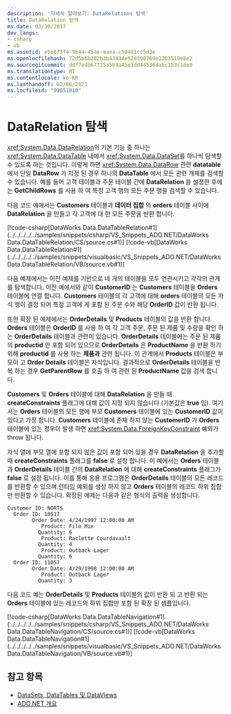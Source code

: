 ```yaml
---
description: '자세히 알아보기: DataRelations 탐색'
title: DataRelation 탐색
ms.date: 03/30/2017
dev_langs:
- csharp
- vb
ms.assetid: e5e673f4-9b44-45ae-aaea-c504d1cc5d3e
ms.openlocfilehash: 72d5bbb282b3b43434e528390769e1203519e8e2
ms.sourcegitcommit: ddf7edb67715a5b9a45e3dd44536dabc153c1de0
ms.translationtype: MT
ms.contentlocale: ko-KR
ms.lasthandoff: 02/06/2021
ms.locfileid: "99651810"
---
```

# <a name="navigating-datarelations"></a>DataRelation 탐색

<xref:System.Data.DataRelation>의 기본 기능 중 하나는 <xref:System.Data.DataTable> 내에서 <xref:System.Data.DataSet>를 하나씩 탐색할 수 있도록 하는 것입니다. 이렇게 하면 <xref:System.Data.DataRow> 관련 **datatable** 에서 단일 **DataRow** 가 지정 된 경우 하나의 **DataTable** 에서 모든 관련 개체를 검색할 수 있습니다. 예를 들어 고객 테이블과 주문 테이블 간에 **DataRelation** 을 설정한 후에는 **GetChildRows** 를 사용 하 여 특정 고객 행의 모든 주문 행을 검색할 수 있습니다.  
  
 다음 코드 예에서는 **Customers** 테이블과 **데이터 집합** 의 **orders** 테이블 사이에 **DataRelation** 을 만들고 각 고객에 대 한 모든 주문을 반환 합니다.  
  
 [!code-csharp[DataWorks Data.DataTableRelation#1](../../../../../samples/snippets/csharp/VS_Snippets_ADO.NET/DataWorks Data.DataTableRelation/CS/source.cs#1)]
 [!code-vb[DataWorks Data.DataTableRelation#1](../../../../../samples/snippets/visualbasic/VS_Snippets_ADO.NET/DataWorks Data.DataTableRelation/VB/source.vb#1)]  
  
 다음 예제에서는 이전 예제를 기반으로 네 개의 테이블을 모두 연관시키고 각각의 관계를 탐색합니다. 이전 예에서와 같이 **CustomerID** 는 **Customers** 테이블을 **Orders** 테이블에 연결 합니다. **Customers** 테이블의 각 고객에 대해 **orders** 테이블의 모든 자식 행이 결정 되어 특정 고객에 게 포함 된 주문 수와 해당 **OrderID** 값이 반환 됩니다.  
  
 또한 확장 된 예제에서는 **OrderDetails** 및 **Products** 테이블의 값을 반환 합니다. **Orders** 테이블은 **OrderID** 를 사용 하 여 각 고객 주문, 주문 된 제품 및 수량을 확인 하는 **OrderDetails** 테이블과 관련이 있습니다. **OrderDetails** 테이블에는 주문 된 제품의 **productid** 만 포함 되어 있으므로 **OrderDetails** 은 **ProductName** 을 반환 하기 위해 **productid** 를 사용 하는 **제품과** 관련 됩니다. 이 관계에서 **Products** 테이블은 부모이 고 **Order Details** 테이블은 자식입니다. 결과적으로 **OrderDetails** 테이블을 반복 하는 경우 **GetParentRow** 를 호출 하 여 관련 된 **ProductName** 값을 검색 합니다.  
  
 **Customers** 및 **Orders** 테이블에 대해 **DataRelation** 을 만들 때 **createConstraints** 플래그에 대해 값이 지정 되지 않습니다 (기본값은 **true** 임). 여기서는 **Orders** 테이블의 모든 행에 부모 **Customers** 테이블에 있는 **CustomerID** 값이 있다고 가정 합니다. **Customers** 테이블에 존재 하지 않는 **CustomerID** 가 **Orders** 테이블에 있는 경우이 발생 하면 <xref:System.Data.ForeignKeyConstraint> 예외가 throw 됩니다.  
  
 자식 열에 부모 열에 포함 되지 않은 값이 포함 되어 있을 경우 **DataRelation** 을 추가할 때 **createConstraints** 플래그를 **false** 로 설정 합니다. 이 예에서는 **Orders** 테이블과 **OrderDetails** 테이블 간의 **DataRelation** 에 대해 **createConstraints** 플래그가 **false** 로 설정 됩니다. 이를 통해 응용 프로그램은 **OrderDetails** 테이블의 모든 레코드를 반환할 수 있으며 런타임 예외를 생성 하지 않고 **Orders** 테이블의 레코드 하위 집합만 반환할 수 있습니다. 확장된 예제는 다음과 같은 형식의 출력을 생성합니다.  
  
```output  
Customer ID: NORTS  
  Order ID: 10517  
        Order Date: 4/24/1997 12:00:00 AM  
           Product: Filo Mix  
          Quantity: 6  
           Product: Raclette Courdavault  
          Quantity: 4  
           Product: Outback Lager  
          Quantity: 6  
  Order ID: 11057  
        Order Date: 4/29/1998 12:00:00 AM  
           Product: Outback Lager  
          Quantity: 3  
```  
  
 다음 코드 예는 **OrderDetails** 및 **Products** 테이블의 값이 반환 되 고 반환 되는 **Orders** 테이블에 있는 레코드의 하위 집합만 포함 된 확장 된 샘플입니다.  
  
 [!code-csharp[DataWorks Data.DataTableNavigation#1](../../../../../samples/snippets/csharp/VS_Snippets_ADO.NET/DataWorks Data.DataTableNavigation/CS/source.cs#1)]
 [!code-vb[DataWorks Data.DataTableNavigation#1](../../../../../samples/snippets/visualbasic/VS_Snippets_ADO.NET/DataWorks Data.DataTableNavigation/VB/source.vb#1)]  
  
## <a name="see-also"></a>참고 항목

- [DataSets, DataTables 및 DataViews](index.md)
- [ADO.NET 개요](../ado-net-overview.md)
